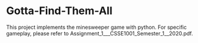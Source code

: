 # Gotta-Find-Them-All
This project implements the minesweeper game with python. For specific gameplay, please refer to Assignment_1___CSSE1001_Semester_1__2020.pdf.

